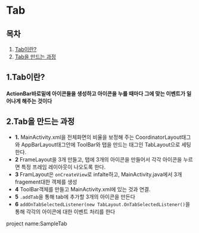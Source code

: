 Tab
===
## 목차
1. [Tab이란?](#-Tab)
2. [Tab을 만드는 과정](#-Tab을-만드는-과정)

## 1.Tab이란?
#### ActionBar바로밑에 아이콘들을 생성하고 아이콘을 누를 때마다 그에 맞는 이벤트가 일어나게 해주는 것이다

## 2.Tab을 만드는 과정
- **1.** MainActivity.xml을  전체화면의 비율을 보정해 주는 CoordinatorLayout태그와  AppBarLayout태그안에 
  ToolBar와 탭을 만드는 태그인 TabLayout으로 세팅한다.  
- **2** FrameLayout을 3개 만들고, 탭에 3개의 아이콘을 만들어서 각각 아이콘을 누르면 특정 프레임 레이아웃이
나오도록 한다.  
- **3** FramLayout은 ```onCreateView```로 infalte하고, MainActivity.java에서 3개 fragement대한 객체를 생성  
- **4** ToolBar객체를 만들고 MainActivity.xml에 있는 것과 연결.  
- **5** ```.addTab```을 통해 tab에 추가할 3개의 아이콘을 만든다  
- **6** ```addOnTabSelectedListener(new TabLayout.OnTabSelectedListener()```을 통해 각각의 아이콘에 대한 이벤트 처리를 한다


project name:SampleTab
